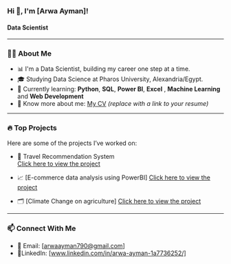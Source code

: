 ### Hi 👋, I'm [Arwa Ayman]!
#### Data Scientist

---

### 🧑‍💻 About Me

- 📊 I'm a Data  Scientist, building my career one step at a time.
- 🎓 Studying Data Science at Pharos University, Alexandria/Egypt.
- 🐍 Currently learning: **Python**, **SQL**, **Power BI**,  **Excel** , **Machine Learning** and  **Web Development**
- 📃 Know more about me: [My CV](#) *(replace with a link to your resume)*

---

### 🔥 Top Projects

Here are some of the projects I’ve worked on:
- 🧠 Travel Recommendation System  
[Click here to view the project](https://github.com/Arwa988/Travel-Recommendation-System)

- 📈 [E-commerce data analysis using PowerBI]
[Click here to view the project](https://github.com/Arwa988/Travel-Recommendation-System)
- 🗂️ [Climate Change on agriculture]
[Click here to view the project](https://github.com/Arwa988/Travel-Recommendation-System)

---

### 📫 Connect With Me
- 📧 Email: [arwaayman790@gmail.com]
- 🔗LinkedIn: [www.linkedin.com/in/arwa-ayman-1a7736252/]




